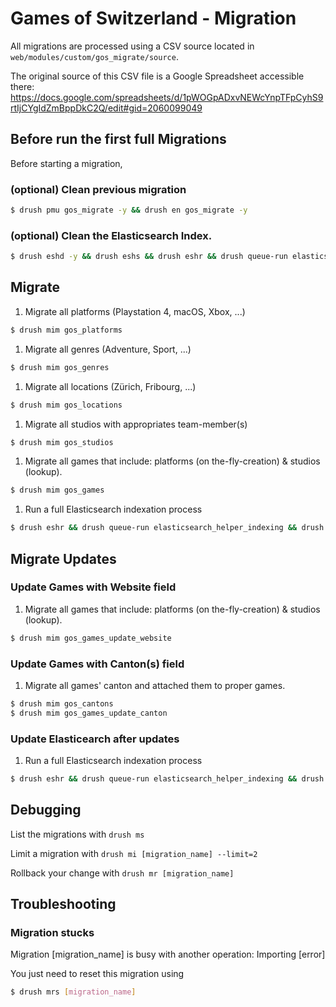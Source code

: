 # Games of Switzerland - Migration

All migrations are processed using a CSV source located in `web/modules/custom/gos_migrate/source`.

The original source of this CSV file is a Google Spreadsheet accessible there: https://docs.google.com/spreadsheets/d/1pWOGpADxvNEWcYnpTFpCyhS9rtIjCYgIdZmBppDkC2Q/edit#gid=2060099049

## Before run the first full Migrations

Before starting a migration,

### (optional) Clean previous migration

  ```bash
  $ drush pmu gos_migrate -y && drush en gos_migrate -y
  ```

### (optional) Clean the Elasticsearch Index.

  ```bash
  $ drush eshd -y && drush eshs && drush eshr && drush queue-run elasticsearch_helper_indexing && drush cr
  ```

## Migrate

1. Migrate all platforms (Playstation 4, macOS, Xbox, ...)

  ```bash
  $ drush mim gos_platforms
  ```

1. Migrate all genres (Adventure, Sport, ...)

  ```bash
  $ drush mim gos_genres
  ```

1. Migrate all locations (Zürich, Fribourg, ...)

  ```bash
  $ drush mim gos_locations
  ```

1. Migrate all studios with appropriates team-member(s)

  ```bash
  $ drush mim gos_studios
  ```

1. Migrate all games that include: platforms (on the-fly-creation) & studios (lookup).

  ```bash
  $ drush mim gos_games
  ```

1. Run a full Elasticsearch indexation process

  ```bash
  $ drush eshr && drush queue-run elasticsearch_helper_indexing && drush cr
  ```

## Migrate Updates

### Update Games with Website field

1. Migrate all games that include: platforms (on the-fly-creation) & studios (lookup).

  ```bash
  $ drush mim gos_games_update_website
  ```

### Update Games with Canton(s) field

1. Migrate all games' canton and attached them to proper games.

  ```bash
  $ drush mim gos_cantons
  $ drush mim gos_games_update_canton
  ```

### Update Elasticearch after updates

1. Run a full Elasticsearch indexation process

  ```bash
  $ drush eshr && drush queue-run elasticsearch_helper_indexing && drush cr
  ```


## Debugging

List the migrations with `drush ms`

Limit a migration with `drush mi [migration_name] --limit=2`

Rollback your change with `drush mr [migration_name]`

## Troubleshooting

### Migration stucks

Migration [migration_name] is busy with another operation: Importing [error]

You just need to reset this migration using
  ```bash
  $ drush mrs [migration_name]
  ```
